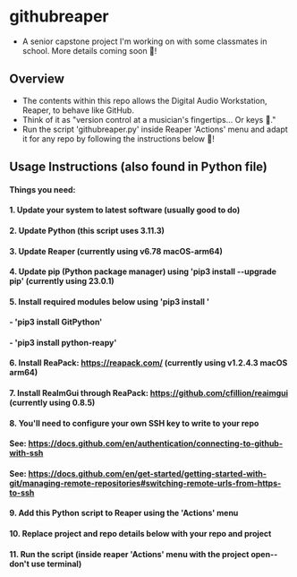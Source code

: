 # githubreaper
- A senior capstone project I'm working on with some classmates in school. More details coming soon 👀!

## Overview
- The contents within this repo allows the Digital Audio Workstation, Reaper, to behave like GitHub.
- Think of it as "version control at a musician's fingertips... Or keys 🎹."
- Run the script 'githubreaper.py' inside Reaper 'Actions' menu and adapt it for any repo by following the instructions below 🙂!

## Usage Instructions (also found in Python file)
#### Things you need:
#### 1. Update your system to latest software (usually good to do)
#### 2. Update Python (this script uses 3.11.3)
#### 3. Update Reaper (currently using v6.78 macOS-arm64)
#### 4. Update pip (Python package manager) using 'pip3 install --upgrade pip' (currently using 23.0.1)
#### 5. Install required modules below using 'pip3 install <required module>'
#### - 'pip3 install GitPython'
#### - 'pip3 install python-reapy'
#### 6. Install ReaPack: https://reapack.com/ (currently using v1.2.4.3 macOS arm64)
#### 7. Install ReaImGui through ReaPack: https://github.com/cfillion/reaimgui (currently using 0.8.5)
#### 8. You'll need to configure your own SSH key to write to your repo
#### See: https://docs.github.com/en/authentication/connecting-to-github-with-ssh
#### See: https://docs.github.com/en/get-started/getting-started-with-git/managing-remote-repositories#switching-remote-urls-from-https-to-ssh
#### 9. Add this Python script to Reaper using the 'Actions' menu
#### 10. Replace project and repo details below with your repo and project
#### 11. Run the script (inside reaper 'Actions' menu with the project open--don't use terminal)
